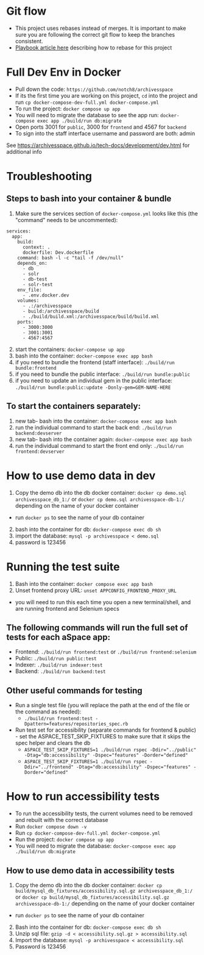 # Git flow
- This project uses rebases instead of merges. It is important to make sure you are following the correct git flow to keep the branches consistent.
- [Playbook article here](http://playbook-staging.notch8.com/en/git/rebasing) describing how to rebase for this project

# Full Dev Env in Docker

- Pull down the code: `https://github.com/notch8/archivesspace`
- If its the first time you are working on this project, `cd` into the project and run `cp docker-compose-dev-full.yml docker-compose.yml`
- To run the project: `docker compose up app`
- You will need to migrate the database to see the app run: `docker-compose exec app ./build/run db:migrate`
- Open ports 3001 for `public`, 3000 for `frontend` and 4567 for `backend`
- To sign into the staff interface username and password are both: admin 


See https://archivesspace.github.io/tech-docs/development/dev.html for additional info

# Troubleshooting

## Steps to bash into your container & bundle

1. Make sure the services section of `docker-compose.yml` looks like this (the "command" needs to be uncommented):
```
services:
  app:
    build:
      context: .
      dockerfile: Dev.dockerfile
    command: bash -l -c "tail -f /dev/null"
    depends_on:
      - db
      - solr
      - db-test
      - solr-test
    env_file:
      - .env.docker.dev
    volumes:
      - .:/archivesspace
      - build:/archivesspace/build
      - ./build/build.xml:/archivesspace/build/build.xml
    ports:
      - 3000:3000
      - 3001:3001
      - 4567:4567
```

2. start the containers: `docker-compose up app`
3. bash into the container: `docker-compose exec app bash`
4. if you need to bundle the frontend (staff interface): `./build/run bundle:frontend`
5. if you need to bundle the public interface: `./build/run bundle:public`
5. if you need to update an individual gem in the public interface: `./build/run bundle:public:update -Donly-gem=GEM-NAME-HERE`

## To start the containers separately: 
1. new tab- bash into the container: `docker-compose exec app bash`
2. run the individual command to start the back end: `./build/run backend:devserver`
3. new tab- bash into the container again: `docker-compose exec app bash`
4. run the individual command to start the front end only: `./build/run frontend:devserver`

# How to use demo data in dev
1. Copy the demo db into the db docker container: `docker cp demo.sql archivesspace_db_1:/` or `docker cp demo.sql archivesspace-db-1:/` depending on the name of your docker container
  - run `docker ps` to see the name of your db container
2. bash into the container for db: `docker-compose exec db sh`
3. import the database: `mysql -p archivesspace < demo.sql`
4. password is 123456

# Running the test suite
1. Bash into the container: `docker compose exec app bash`
2. Unset frontend proxy URL: `unset APPCONFIG_FRONTEND_PROXY_URL`
  - you will need to run this each time you open a new terminal/shell, and are running frontend and Selenium specs

## The following commands will run the full set of tests for each aSpace app:
- Frontend: `./build/run frontend:test` or `./build/run frontend:selenium`
- Public: `./build/run public:test`
- Indexer: `./build/run indexer:test`
- Backend: `./build/run backend:test`

## Other useful commands for testing
- Run a single test file (you will replace the path at the end of the file or the command as needed):
    - `./build/run frontend:test -Dpattern=features/repositories_spec.rb`
- Run test set for accessibility (separate commands for frontend & public) - set the ASPACE_TEST_SKIP_FIXTURES to make sure that it skips the spec helper and clears the db
    - `ASPACE_TEST_SKIP_FIXTURES=1 ./build/run rspec -Ddir="../public" -Dtag="db:accessibility" -Dspec="features" -Dorder="defined"`
    - `ASPACE_TEST_SKIP_FIXTURES=1 ./build/run rspec -Ddir="../frontend" -Dtag="db:accessibility" -Dspec="features" -Dorder="defined"`

# How to run accessibility tests
- To run the accessibility tests, the current volumes need to be removed and rebuilt with the correct database
- Run `docker compose down -v`
- Run `cp docker-compose-dev-full.yml docker-compose.yml`
- Run the project: `docker compose up app`
- You will need to migrate the database: `docker-compose exec app ./build/run db:migrate`

## How to use demo data in accessibility tests
1. Copy the demo db into the db docker container: `docker cp build/mysql_db_fixtures/accessibility.sql.gz archivesspace_db_1:/` or `docker cp build/mysql_db_fixtures/accessibility.sql.gz archivesspace-db-1:/` depending on the name of your docker container
  - run `docker ps` to see the name of your db container
2. Bash into the container for db: `docker-compose exec db sh`
3. Unzip sql file: `gzip -d < accessibility.sql.gz > accessibility.sql`
4. Import the database: `mysql -p archivesspace < accessibility.sql`
5. Password is 123456
